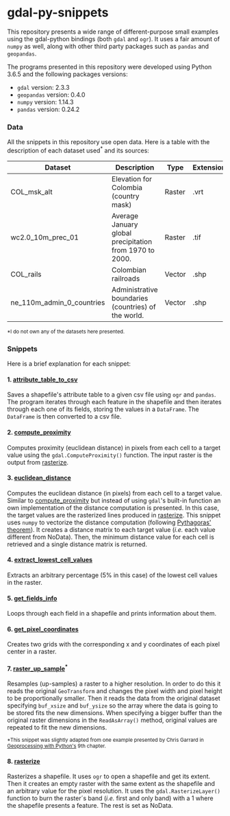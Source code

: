 # gdal-py-snippets
This repository presents a wide range of different-purpose small examples using the gdal-python bindings (both `gdal` and `ogr`). It uses a fair amount of `numpy` as well, along with other third party packages such as `pandas` and `geopandas`.

The programs presented in this repository were developed using Python 3.6.5 and the following packages versions:
* `gdal` version: 2.3.3
* `geopandas` version: 0.4.0
* `numpy` version: 1.14.3
* `pandas` version: 0.24.2


### Data
All the snippets in this repository use open data. Here is a table with the description of each dataset used<sup>*</sup> and its sources:

| Dataset                   | Description                                             | Type   | Extension | Source             |
|---------------------------|---------------------------------------------------------|--------|-----------|--------------------|
| COL_msk_alt               | Elevation for Colombia (country mask)                   | Raster | .vrt      | [DIVA_GIS][1]      |
| wc2.0_10m_prec_01         | Average January global precipitation from 1970 to 2000. | Raster | .tif      | [WorldClim][2]     |
| COL_rails                 | Colombian railroads                                     | Vector | .shp      | [DIVA_GIS][1]      |
| ne_110m_admin_0_countries | Administrative boundaries (countries) of the world.     | Vector | .shp      | [Natural Earth][3] |

<sup>*I do not own any of the datasets here presented.</sup>


### Snippets
Here is a brief explanation for each snippet:

#### 1. [attribute_table_to_csv][4]
Saves a shapefile's attribute table to a given csv file using `ogr` and `pandas`. The program iterates through each feature in the shapefile and then iterates through each one of its fields, storing the values in a `DataFrame`. The `DataFrame` is then converted to a csv file.

#### 2. [compute_proximity][5]
Computes proximity (euclidean distance) in pixels from each cell to a target value using the `gdal.ComputeProximity()` function. The input raster is the output from [rasterize][9].

#### 3. [euclidean_distance][6]
Computes the euclidean distance (in pixels) from each cell to a target value. Similar to [compute_proximity][5] but instead of using `gdal`'s built-in function an own implementation of the distance computation is presented. In this case, the target values are the rasterized lines produced in [rasterize][9]. This snippet uses `numpy` to vectorize the distance computation (following [Pythagoras' theorem][7]). It creates a distance matrix to each target value (*i.e.* each value different from NoData). Then, the minimum distance value for each cell is retrieved and a single distance matrix is returned.

#### 4. [extract_lowest_cell_values][8]
Extracts an arbitrary percentage (5% in this case) of the lowest cell values in the raster.

#### 5. [get_fields_info][9]
Loops through each field in a shapefile and prints information about them.

#### 6. [get_pixel_coordinates][10]
Creates two grids with the corresponding x and y coordinates of each pixel center in a raster.

#### 7. [raster_up_sample][11]<sup>*</sup>
Resamples (up-samples) a raster to a higher resolution. In order to do this it reads the original `GeoTransform` and changes the pixel width and pixel height to be proportionally smaller. Then it reads the data from the original dataset specifying `buf_xsize` and `buf_ysize` so the array where the data is going to be stored fits the new dimensions. When specifying a bigger buffer than the original raster dimensions in the `ReadAsArray()` method, original values are repeated to fit the new dimensions.

<sup>*This snippet was slightly adapted from one example presented by Chris Garrard in [Geoprocessing with Python's][12] 9th chapter.</sup>

#### 8. [rasterize][13]
Rasterizes a shapefile. It uses `ogr` to open a shapefile and get its extent. Then it creates an empty raster with the same extent as the shapefile and an arbitrary value for the pixel resolution. It uses the `gdal.RasterizeLayer()` function to burn the raster´s band (*i.e.* first and only band) with a 1 where the shapefile presents a feature. The rest is set as NoData.

[1]: https://www.diva-gis.org/gdata
[2]: http://worldclim.org/version2
[3]: https://www.naturalearthdata.com/downloads/110m-cultural-vectors/110m-admin-0-countries/
[4]: https://github.com/marcelovilla9/gdal-py-snippets/blob/master/scripts/attribute_table_to_csv.py
[5]: https://github.com/marcelovilla9/gdal-py-snippets/blob/master/scripts/compute_proximity.py
[6]: https://github.com/marcelovilla9/gdal-py-snippets/blob/master/scripts/euclidean_distance.py
[7]: https://en.wikipedia.org/wiki/Pythagorean_theorem
[8]: https://github.com/marcelovilla9/gdal-py-snippets/blob/master/scripts/extract_lowest_cell_values.py
[9]: https://github.com/marcelovilla9/gdal-py-snippets/blob/master/scripts/get_fields_info.py
[10]: https://github.com/marcelovilla9/gdal-py-snippets/blob/master/scripts/get_pixel_coordinates.py
[11]: https://github.com/marcelovilla9/gdal-py-snippets/blob/master/scripts/raster_up_sample.py
[12]: https://www.manning.com/books/geoprocessing-with-python
[13]: https://github.com/marcelovilla9/gdal-py-snippets/blob/master/scripts/rasterize.py
